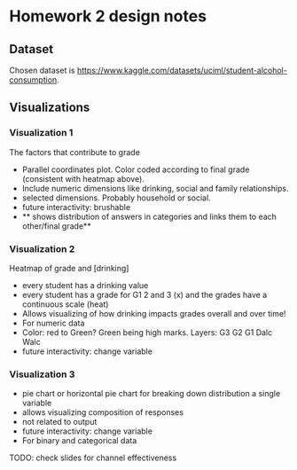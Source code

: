 # Homework 2 design notes
## Dataset
Chosen dataset is https://www.kaggle.com/datasets/uciml/student-alcohol-consumption.

## Visualizations

### Visualization 1
The factors that contribute to grade
- Parallel coordinates plot. Color coded according to final grade (consistent with heatmap above).
- Include numeric dimensions like drinking, social and family relationships.
- selected dimensions. Probably household or social.
- future interactivity: brushable
- ** shows distribution of answers in categories and links them to each other/final grade**

### Visualization 2
Heatmap of grade and [drinking]
- every student has a drinking value
- every student has a grade for G1 2 and 3 (x) and the grades have a continuous scale (heat)
- Allows visualizing of how drinking impacts grades overall and over time!
- For numeric data
- Color: red to Green? Green being high marks.
Layers:
G3
G2
G1
Dalc
Walc
- future interactivity: change variable

### Visualization 3
- pie chart or horizontal pie chart for breaking down distribution a single variable
- allows visualizing composition of responses
- not related to output
- future interactivity: change variable
- For binary and categorical data

TODO: check slides for channel effectiveness